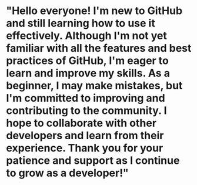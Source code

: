 # "Hello everyone! I'm new to GitHub and still learning how to use it effectively. Although I'm not yet familiar with all the features and best practices of GitHub, I'm eager to learn and improve my skills. As a beginner, I may make mistakes, but I'm committed to improving and contributing to the community. I hope to collaborate with other developers and learn from their experience. Thank you for your patience and support as I continue to grow as a developer!"
